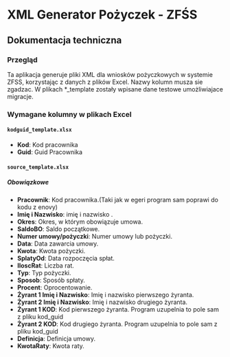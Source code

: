 # XML Generator Pożyczek - ZFŚS

## Dokumentacja techniczna

### Przegląd
Ta aplikacja generuje pliki XML dla wniosków pożyczkowych w systemie ZFSS, korzystając z danych z plików Excel. Nazwy kolumn musza sie zgadzac. W plikach *_template zostały wpisane dane testowe umożliwiajace migracje.


### Wymagane kolumny w plikach Excel

#### `kodguid_template.xlsx`
- **Kod**: Kod pracownika
- **Guid**: Guid Pracownika
 
#### `source_template.xlsx`

##### Obowiązkowe
- **Pracownik**: Kod pracownika.(Taki jak w egeri program sam poprawi do kodu z enovy)
- **Imię i Nazwisko**:  imię i nazwisko .
- **Okres**: Okres, w którym obowiązuje umowa.
- **SaldoBO**: Saldo początkowe.
- **Numer umowy/pożyczki**: Numer umowy lub pożyczki.
- **Data**: Data zawarcia umowy.
- **Kwota**: Kwota pożyczki.
- **SplatyOd**: Data rozpoczęcia spłat.
- **IloscRat**: Liczba rat.
- **Typ**: Typ pożyczki.
- **Sposob**: Sposób spłaty.
- **Procent**: Oprocentowanie.
- **Żyrant 1 Imię i Nazwisko**: Imię i nazwisko pierwszego żyranta.
- **Żyrant 2 Imię i Nazwisko**: Imię i nazwisko drugiego żyranta.
- **Żyrant 1 KOD**: Kod pierwszego żyranta. Program uzupelnia to pole sam z pliku kod_guid
- **Żyrant 2 KOD**: Kod drugiego żyranta.    Program uzupelnia to pole sam z pliku kod_guid
- **Definicja**: Definicja umowy.
- **KwotaRaty**: Kwota raty.

